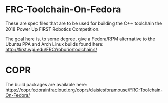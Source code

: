 # FRC-Toolchain-On-Fedora

These are spec files that are to be used for building the C++ toolchain the 2018 Power Up FIRST Robotics Competition.

The goal here is, to some degree, give a Fedora/RPM alternative to the Ubuntu PPA and Arch Linux builds found here:
http://first.wpi.edu/FRC/roborio/toolchains/

# COPR

The build packages are available here:
https://copr.fedorainfracloud.org/coprs/daisiesforamouse/FRC-Toolchain-On-Fedora/

